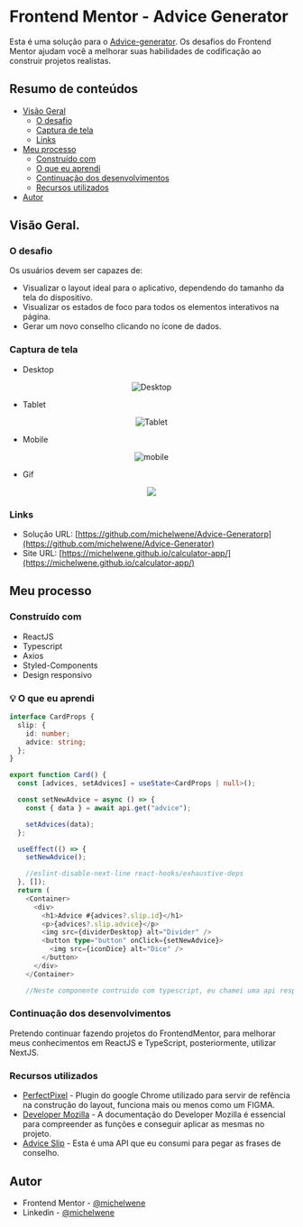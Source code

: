 # Frontend Mentor - Advice Generator

Esta é uma solução para o [Advice-generator](https://www.frontendmentor.io/challenges/advice-generator-app-QdUG-13db). Os desafios do Frontend Mentor ajudam você a melhorar suas habilidades de codificação ao construir projetos realistas.

## Resumo de conteúdos

- [Visão Geral](#Visão-Geral)
  - [O desafio](#O-desafio)
  - [Captura de tela](#Captura-de-tela)
  - [Links](#Links)
- [Meu processo](#Meu-processo)
  - [Construído com](#Constrído-com)
  - [O que eu aprendi](#O-que-eu-aprendi)
  - [Continuação dos desenvolvimentos](#Continuação-dos-desenvolvimentos)
  - [Recursos utilizados](#Recursos-utilizados)
- [Autor](#Autor)

## Visão Geral.

### O desafio

Os usuários devem ser capazes de:

- Visualizar o layout ideal para o aplicativo, dependendo do tamanho da tela do dispositivo.
- Visualizar os estados de foco para todos os elementos interativos na página.
- Gerar um novo conselho clicando no ícone de dados.

### Captura de tela

- Desktop
<p  align="center" >
  <img src="src/assets/desktop.png"alt="Desktop"/>
</p>

- Tablet
<p  align="center" >
<img src="src/assets/tablet.png"alt="Tablet"/>
</p>

- Mobile
<p  align="center" >
<img src="src/assets/mobile.png"alt="mobile"/>
</p>

- Gif
<p  align="center" >
<img src="src/assets/Advice-Generator.gif">
</p>

### Links

- Solução URL: [https://github.com/michelwene/Advice-Generatorp](https://github.com/michelwene/Advice-Generator)
- Site URL: [https://michelwene.github.io/calculator-app/](https://michelwene.github.io/calculator-app/)

## Meu processo

### Construído com

- ReactJS
- Typescript
- Axios
- Styled-Components
- Design responsivo

### :bulb: O que eu aprendi
```typescript
interface CardProps {
  slip: {
    id: number;
    advice: string;
  };
}

export function Card() {
  const [advices, setAdvices] = useState<CardProps | null>();

  const setNewAdvice = async () => {
    const { data } = await api.get("advice");

    setAdvices(data);
  };

  useEffect(() => {
    setNewAdvice();

    //eslint-disable-next-line react-hooks/exhaustive-deps
  }, []);
  return (
    <Container>
      <div>
        <h1>Advice #{advices?.slip.id}</h1>
        <p>{advices?.slip.advice}</p>
        <img src={dividerDesktop} alt="Divider" />
        <button type="button" onClick={setNewAdvice}>
          <img src={iconDice} alt="Dice" />
        </button>
      </div>
    </Container>

    //Neste componente contruido com typescript, eu chamei uma api responsável por trazer as frases mostradas na página, e pude colocar em prática os conceitos aprendidos em outra projetos sobre o typescript.
```

### Continuação dos desenvolvimentos

Pretendo continuar fazendo projetos do FrontendMentor, para melhorar meus conhecimentos em ReactJS e TypeScript, posteriormente, utilizar NextJS.

### Recursos utilizados

- [PerfectPixel](https://www.welldonecode.com/perfectpixel/) - Plugin do google Chrome utilizado para servir de refência na construção do layout, funciona mais ou menos como um FIGMA.
- [Developer Mozilla](https://developer.mozilla.org/en-US/docs/Web/JavaScript) - A documentação do Developer Mozilla é essencial para compreender as funções e conseguir aplicar as mesmas no projeto.
- [Advice Slip](https://api.adviceslip.com/) - Esta é uma API que eu consumi para pegar as frases de conselho. 

## Autor

- Frontend Mentor - [@michelwene](https://www.frontendmentor.io/profile/michelwene)
- Linkedin - [@michelwene](https://www.linkedin.com/in/michelwene/)
